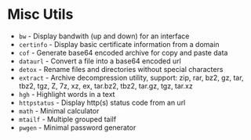 # Misc Utils

* `bw` - Display bandwith (up and down) for an interface
* `certinfo` - Display basic certificate information from a domain
* `cof` - Generate base64 encoded archive for copy and paste data
* `dataurl` - Convert a file into a base64 encoded url
* `detox` - Rename files and directories without special characters
* `extract` - Archive decompression utility, support: zip, rar, bz2, gz, tar, tbz2, tgz, Z, 7z, xz, ex, tar.bz2, tbz2, tar.gz, tgz, tar.xz
* `hgh` - Highlight words in a text
* `httpstatus` - Display http(s) status code from an url
* `math` - Minimal calculator
* `mtailf` - Multiple grouped tailf
* `pwgen` - Minimal password generator

